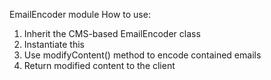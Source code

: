 EmailEncoder module
How to use:
1. Inherit the CMS-based EmailEncoder class
2. Instantiate this
3. Use modifyContent() method to encode contained emails
4. Return modified content to the client
